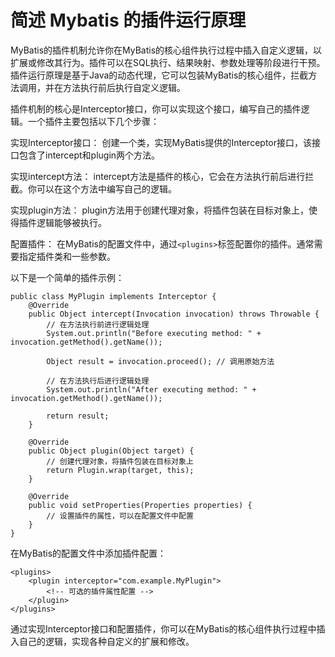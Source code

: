 # 简述 Mybatis 的插件运行原理

MyBatis的插件机制允许你在MyBatis的核心组件执行过程中插入自定义逻辑，以扩展或修改其行为。插件可以在SQL执行、结果映射、参数处理等阶段进行干预。
插件运行原理是基于Java的动态代理，它可以包装MyBatis的核心组件，拦截方法调用，并在方法执行前后执行自定义逻辑。

插件机制的核心是Interceptor接口，你可以实现这个接口，编写自己的插件逻辑。一个插件主要包括以下几个步骤：

实现Interceptor接口： 创建一个类，实现MyBatis提供的Interceptor接口，该接口包含了intercept和plugin两个方法。

实现intercept方法： intercept方法是插件的核心，它会在方法执行前后进行拦截。你可以在这个方法中编写自己的逻辑。

实现plugin方法： plugin方法用于创建代理对象，将插件包装在目标对象上，使得插件逻辑能够被执行。

配置插件： 在MyBatis的配置文件中，通过`<plugins>`标签配置你的插件。通常需要指定插件类和一些参数。 

以下是一个简单的插件示例：

```
public class MyPlugin implements Interceptor {
    @Override
    public Object intercept(Invocation invocation) throws Throwable {
        // 在方法执行前进行逻辑处理
        System.out.println("Before executing method: " + invocation.getMethod().getName());

        Object result = invocation.proceed(); // 调用原始方法

        // 在方法执行后进行逻辑处理
        System.out.println("After executing method: " + invocation.getMethod().getName());

        return result;
    }

    @Override
    public Object plugin(Object target) {
        // 创建代理对象，将插件包装在目标对象上
        return Plugin.wrap(target, this);
    }

    @Override
    public void setProperties(Properties properties) {
        // 设置插件的属性，可以在配置文件中配置
    }
}
```

在MyBatis的配置文件中添加插件配置：

```
<plugins>
    <plugin interceptor="com.example.MyPlugin">
        <!-- 可选的插件属性配置 -->
    </plugin>
</plugins>
```

通过实现Interceptor接口和配置插件，你可以在MyBatis的核心组件执行过程中插入自己的逻辑，实现各种自定义的扩展和修改。
